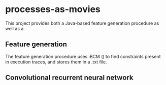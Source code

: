 # processes-as-movies

This project provides both a Java-based feature generation procedure as well as a 

## Feature generation
The feature generation procedure uses iBCM () to find constraints present in execution traces, and stores them in a .txt file.

## Convolutional recurrent neural network
